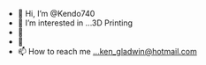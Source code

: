 - 👋 Hi, I’m @Kendo740
- 👀 I’m interested in ...3D Printing 
- 🌱 
- 💞️ 
- 📫 How to reach me ...ken_gladwin@hotmail.com 

<!---
Kendo740/Kendo740 is a ✨ special ✨ repository because its `README.md` (this file) appears on your GitHub profile.
You can click the Preview link to take a look at your changes.
--->
